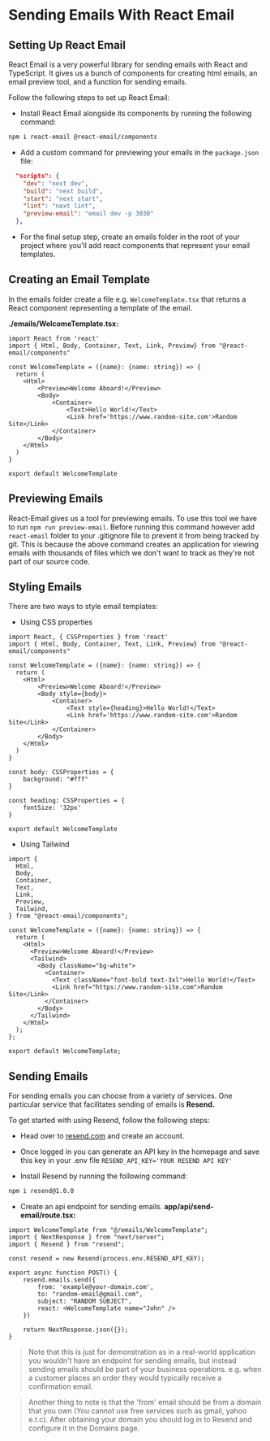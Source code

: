 # Sending Emails With React Email

## Setting Up React Email

React Email is a very powerful library for sending emails with React and TypeScript. It gives us a bunch of components for creating html emails, an email preview tool, and a function for sending emails.

Follow the following steps to set up React Email:

- Install React Email alongside its components by running the following command:

```bash
npm i react-email @react-email/components
```

- Add a custom command for previewing your emails in the `package.json` file: 

```JSON
  "scripts": {
    "dev": "next dev",
    "build": "next build",
    "start": "next start",
    "lint": "next lint",
    "preview-email": "email dev -p 3030"
  },
```

- For the final setup step, create an emails folder in the root of your project where you'll add react components that represent your email templates.

## Creating an Email Template

In the emails folder create a file e.g. `WelcomeTemplate.tsx` that returns a React component representing a template of the email.

**./emails/WelcomeTemplate.tsx:**

```TSX
import React from 'react'
import { Html, Body, Container, Text, Link, Preview} from "@react-email/components"

const WelcomeTemplate = ({name}: {name: string}) => {
  return (
    <Html>
        <Preview>Welcome Aboard!</Preview>
        <Body>
            <Container>
                <Text>Hello World!</Text>
                <Link href='https://www.random-site.com'>Random Site</Link>
            </Container>
        </Body>
    </Html>
  )
}

export default WelcomeTemplate
```

## Previewing Emails

React-Email gives us a tool for previewing emails. To use this tool we have to run `npm run preview-email`. Before running this command however add `react-email` folder to your .gitignore file to prevent it from being tracked by git. This is because the above command creates an application for viewing emails with thousands of files which we don't want to track as they're not part of our source code.

## Styling Emails

There are two ways to style email templates:

- Using CSS properties

```TSX
import React, { CSSProperties } from 'react'
import { Html, Body, Container, Text, Link, Preview} from "@react-email/components"

const WelcomeTemplate = ({name}: {name: string}) => {
  return (
    <Html>
        <Preview>Welcome Aboard!</Preview>
        <Body style={body}>
            <Container>
                <Text style={heading}>Hello World!</Text>
                <Link href='https://www.random-site.com'>Random Site</Link>
            </Container>
        </Body>
    </Html>
  )
}

const body: CSSProperties = {
    background: "#fff"
}

const heading: CSSProperties = {
    fontSize: '32px'
}

export default WelcomeTemplate

```

- Using Tailwind

```TSX
import {
  Html,
  Body,
  Container,
  Text,
  Link,
  Preview,
  Tailwind,
} from "@react-email/components";

const WelcomeTemplate = ({name}: {name: string}) => {
  return (
    <Html>
      <Preview>Welcome Aboard!</Preview>
      <Tailwind>
        <Body className="bg-white">
          <Container>
            <Text className="font-bold text-3xl">Hello World!</Text>
            <Link href="https://www.random-site.com">Random Site</Link>
          </Container>
        </Body>
      </Tailwind>
    </Html>
  );
};

export default WelcomeTemplate;

```

## Sending Emails

For sending emails you can choose from a variety of services. One particular service that facilitates sending of emails is **Resend.**

To get started with using Resend, follow the following steps:

- Head over to [resend.com](https://resend.com/) and create an account.

- Once logged in you can generate an API key in the homepage and save this key in your .env file 
`RESEND_API_KEY='YOUR RESEND API KEY'`

- Install Resend by running the following command:

```Bash
npm i resend@1.0.0
```

- Create an api endpoint for sending emails. 
**app/api/send-email/route.tsx:**

```TSX
import WelcomeTemplate from "@/emails/WelcomeTemplate";
import { NextResponse } from "next/server";
import { Resend } from "resend";

const resend = new Resend(process.env.RESEND_API_KEY);

export async function POST() {
    resend.emails.send({
        from: 'example@your-domain.com',
        to: "random-email@gmail.com",
        subject: "RANDOM SUBJECT",
        react: <WelcomeTemplate name="John" />
    })

    return NextResponse.json({});
}
```

> Note that this is just for demonstration as in a real-world application you wouldn't have an endpoint for sending emails, but instead sending emails should be part of your business operations. e.g. when a customer places an order they would typically receive a confirmation email.

> Another thing to note is that the 'from' email should be from a domain that you own (You cannot use free services such as gmail, yahoo e.t.c). After obtaining your domain you should log in to Resend and configure it in the Domains page.
